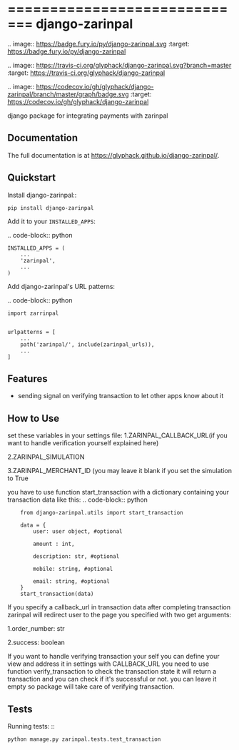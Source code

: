 =============================
django-zarinpal
=============================

.. image:: https://badge.fury.io/py/django-zarinpal.svg
    :target: https://badge.fury.io/py/django-zarinpal

.. image:: https://travis-ci.org/glyphack/django-zarinpal.svg?branch=master
    :target: https://travis-ci.org/glyphack/django-zarinpal

.. image:: https://codecov.io/gh/glyphack/django-zarinpal/branch/master/graph/badge.svg
    :target: https://codecov.io/gh/glyphack/django-zarinpal

django package for integrating payments with zarinpal

Documentation
-------------

The full documentation is at https://glyphack.github.io/django-zarinpal/.

Quickstart
----------

Install django-zarinpal::

    pip install django-zarinpal

Add it to your `INSTALLED_APPS`:

.. code-block:: python

    INSTALLED_APPS = (
        ...
        'zarinpal',
        ...
    )

Add django-zarinpal's URL patterns:

.. code-block:: python

    import zarrinpal


    urlpatterns = [
        ...
        path('zarinpal/', include(zarinpal_urls)),
        ...
    ]

Features
--------

- sending signal on verifying transaction to let other apps know about it

How to Use
----------
set these variables in your settings file:
1.ZARINPAL_CALLBACK_URL(if you want to handle verification yourself explained here)

2.ZARINPAL_SIMULATION

3.ZARINPAL_MERCHANT_ID (you may leave it blank if you set the simulation to True


you have to use function start_transaction with a dictionary containing your transaction data like this:
.. code-block:: python

        from django-zarinpal.utils import start_transaction

        data = {
            user: user object, #optional

            amount : int,

            description: str, #optional

            mobile: string, #optional

            email: string, #optional
        }
        start_transaction(data)

If you specify a callback_url in transaction data after completing transaction zarinpal will redirect user to the page you specified with two get arguments:

1.order_number: str

2.success: boolean

If you want to handle verifying transaction your self you can define your view and address it in settings with CALLBACK_URL you need to use function verify_transaction to check the transaction state it will return a transaction and you can check if it's successful or not.
you can leave it empty so package will take care of verifying transaction.

Tests
--------
Running tests: ::

    python manage.py zarinpal.tests.test_transaction
